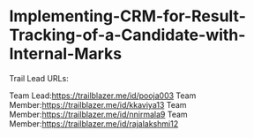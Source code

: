 # Implementing-CRM-for-Result-Tracking-of-a-Candidate-with-Internal-Marks

Trail Lead URLs:

Team Lead:https://trailblazer.me/id/pooja003
Team Member:https://trailblazer.me/id/kkaviya13
Team Member:https://trailblazer.me/id/nnirmala9
Team Member:https://trailblazer.me/id/rajalakshmi12
